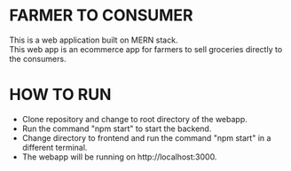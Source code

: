 # FARMER TO CONSUMER  
This is a web application built on MERN stack.  
This web app is an ecommerce app for farmers to sell groceries directly to the consumers.

# HOW TO RUN
* Clone repository and change to root directory of the webapp.  
* Run the command "npm start" to start the backend.  
* Change directory to frontend and run the command "npm start" in a different terminal.  
* The webapp will be running on http://localhost:3000.
